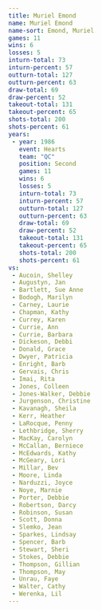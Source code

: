 ```yaml
---
title: Muriel Emond
name: Muriel Emond
name-sort: Emond, Muriel
games: 11
wins: 6
losses: 5
inturn-total: 73
inturn-percent: 57
outturn-total: 127
outturn-percent: 63
draw-total: 69
draw-percent: 52
takeout-total: 131
takeout-percent: 65
shots-total: 200
shots-percent: 61
years:
 - year: 1986
   event: Hearts
   team: "QC"
   position: Second
   games: 11
   wins: 6
   losses: 5
   inturn-total: 73
   inturn-percent: 57
   outturn-total: 127
   outturn-percent: 63
   draw-total: 69
   draw-percent: 52
   takeout-total: 131
   takeout-percent: 65
   shots-total: 200
   shots-percent: 61
vs:
 - Aucoin, Shelley
 - Augustyn, Jan
 - Bartlett, Sue Anne
 - Bodogh, Marilyn
 - Carney, Laurie
 - Chapman, Kathy
 - Currey, Karen
 - Currie, Ann
 - Currie, Barbara
 - Dickeson, Debbi
 - Donald, Grace
 - Dwyer, Patricia
 - Enright, Barb
 - Gervais, Chris
 - Imai, Rita
 - Jones, Colleen
 - Jones-Walker, Debbie
 - Jurgenson, Christine
 - Kavanagh, Sheila
 - Kerr, Heather
 - LaRocque, Penny
 - Lethbridge, Sherry
 - MacKay, Carolyn
 - McCallan, Berniece
 - McEdwards, Kathy
 - McGeary, Lori
 - Millar, Bev
 - Moore, Linda
 - Narduzzi, Joyce
 - Noye, Marnie
 - Porter, Debbie
 - Robertson, Darcy
 - Robinson, Susan
 - Scott, Donna
 - Slemko, Jean
 - Sparkes, Lindsay
 - Spencer, Barb
 - Stewart, Sheri
 - Stokes, Debbie
 - Thompson, Gillian
 - Thompson, May
 - Unrau, Faye
 - Walter, Cathy
 - Werenka, Lil
---
```

